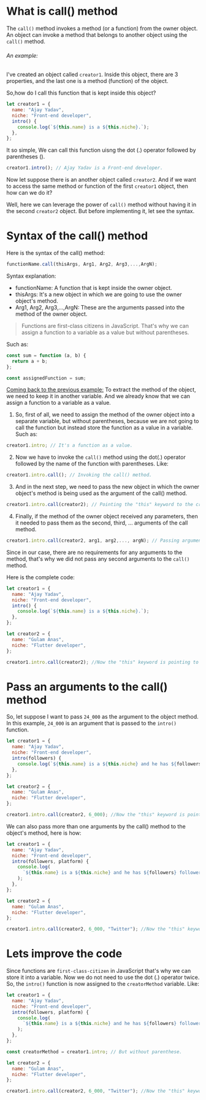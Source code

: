 # What is call() method

The `call()` method invokes a method (or a function) from the owner object. An object can invoke a method that belongs to another object using the `call()` method.

###### An example:

I've created an object called `creator1`. Inside this object, there are 3 properties, and the last one is a method (function) of the object.

So,how do I call this function that is kept inside this object?

```js
let creator1 = {
  name: "Ajay Yadav",
  niche: "Front-end developer",
  intro() {
    console.log(`${this.name} is a ${this.niche}.`);
  },
};
```

It so simple, We can call this function uisng the dot (.) operator followed by parentheses ().

```js
creator1.intro(); // Ajay Yadav is a Front-end developer.
```

Now let suppose there is an another object called `creator2`. And if we want to access the same method or function of the first `creator1` object, then how can we do it?

Well, here we can leverage the power of `call()` method without having it in the second `creator2` object. But before implementing it, let see the syntax.

# Syntax of the call() method

Here is the syntax of the call() method:

```js
functionName.call(thisArgs, Arg1, Arg2, Arg3,...,ArgN);
```

Syntax explanation:

- functionName: A function that is kept inside the owner object.
- thisArgs: It's a new object in which we are going to use the owner object's method.
- Arg1, Arg2, Arg3,...,ArgN: These are the arguments passed into the method of the owner object.

> Functions are first-class citizens in JavaScript. That's why we can assign a function to a variable as a value but without parentheses.

Such as:

```js
const sum = function (a, b) {
  return a + b;
};

const assignedFunction = sum;
```

[Coming back to the previous example:](#an-example)
To extract the method of the object, we need to keep it in another variable. And we already know that we can assign a function to a variable as a value.

1. So, first of all, we need to assign the method of the owner object into a separate variable, but without parentheses, because we are not going to call the function but instead store the function as a value in a variable. Such as:

```js
creator1.intro; // It's a function as a value.
```

2. Now we have to invoke the `call()` method using the dot(.) operator followed by the name of the function with parentheses. Like:

```js
creator1.intro.call(); // Invoking the call() method.
```

3. And in the next step, we need to pass the new object in which the owner object's method is being used as the argument of the call() method.

```js
creator1.intro.call(creator2); // Pointing the "this" keyword to the creator2 object.
```

4. Finally, if the method of the owner object received any parameters, then it needed to pass them as the second, third, ... arguments of the call method.

```js
creator1.intro.call(creator2, arg1, arg2,..., argN); // Passing arguments.
```

Since in our case, there are no requirements for any arguments to the method, that's why we did not pass any second arguments to the `call()` method.

Here is the complete code:

```js
let creator1 = {
  name: "Ajay Yadav",
  niche: "Front-end developer",
  intro() {
    console.log(`${this.name} is a ${this.niche}.`);
  },
};

let creator2 = {
  name: "Gulam Anas",
  niche: "Flutter developer",
};

creator1.intro.call(creator2); //Now the "this" keyword is pointing to the "creator2" object.
```

# Pass an arguments to the call() method

So, let suppose I want to pass `24_000` as the argument to the object method. In this example, `24_000` is an argument that is passed to the `intro()` function.

```js
let creator1 = {
  name: "Ajay Yadav",
  niche: "Front-end developer",
  intro(followers) {
    console.log(`${this.name} is a ${this.niche} and he has ${followers}.`);
  },
};

let creator2 = {
  name: "Gulam Anas",
  niche: "Flutter developer",
};

creator1.intro.call(creator2, 6_000); //Now the "this" keyword is pointing to the "creator2" object.
```

We can also pass more than one arguments by the call() method to the object's method, here is how:

```js
let creator1 = {
  name: "Ajay Yadav",
  niche: "Front-end developer",
  intro(followers, platform) {
    console.log(
      `${this.name} is a ${this.niche} and he has ${followers} followers on ${platform}.`
    );
  },
};

let creator2 = {
  name: "Gulam Anas",
  niche: "Flutter developer",
};

creator1.intro.call(creator2, 6_000, "Twitter"); //Now the "this" keyword is pointing to the "creator2" object.
```

# Lets improve the code

Since functions are `first-class-citizen` in JavaScript that's why we can store it into a variable. Now we do not need to use the dot (.) operator twice. So, the `intro()` function is now assigned to the `creatorMethod` variable. Like:

```js
let creator1 = {
  name: "Ajay Yadav",
  niche: "Front-end developer",
  intro(followers, platform) {
    console.log(
      `${this.name} is a ${this.niche} and he has ${followers} followers on ${platform}.`
    );
  },
};

const creatorMethod = creator1.intro; // But without parenthese.

let creator2 = {
  name: "Gulam Anas",
  niche: "Flutter developer",
};

creator1.intro.call(creator2, 6_000, "Twitter"); //Now the "this" keyword is pointing to the "creator2" object.
```
